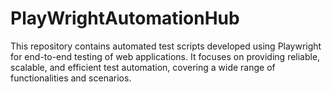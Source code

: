 # PlayWrightAutomationHub
This repository contains automated test scripts developed using Playwright for end-to-end testing of web applications. It focuses on providing reliable, scalable, and efficient test automation, covering a wide range of functionalities and scenarios.
